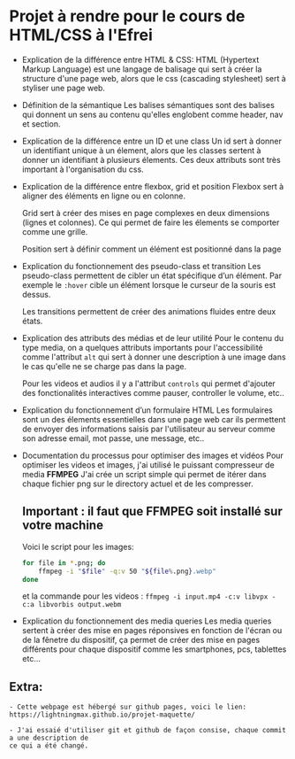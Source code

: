 # Projet à rendre pour le cours de HTML/CSS à l'Efrei

- Explication de la différence entre HTML & CSS:
    HTML (Hypertext Markup Language) est une langage de balisage qui sert
    à créer la structure d'une page web, alors que le css (cascading stylesheet)
    sert à styliser une page web.

- Définition de la sémantique
    Les balises sémantiques sont des balises qui donnent un sens au contenu qu'elles
    englobent comme header, nav et section.

- Explication de la différence entre un ID et une class
    Un id sert à donner un identifiant unique à un élement, alors que les classes sertent
    à donner un identifiant à plusieurs élements. Ces deux attributs sont très important
    à l'organisation du css.

- Explication de la différence entre flexbox, grid et position
    Flexbox sert à aligner des éléments en ligne ou en colonne.
    
    Grid sert à créer des mises en page complexes en deux dimensions (lignes et colonnes).
    Ce qui permet de faire les élements se comporter comme une grille.
    
    Position sert à définir comment un élément est positionné dans la page

- Explication du fonctionnement des pseudo-class et transition
    Les pseudo-class permettent de cibler un état spécifique d’un élément.
    Par exemple le `:hover` cible un élément lorsque le curseur de la souris est dessus.

    Les transitions permettent de créer des animations fluides entre deux états.

- Explication des attributs des médias et de leur utilité
    Pour le contenu du type media, on a quelques attributs importants pour l'accessibilité
    comme l'attribut `alt` qui sert à donner une description à une image dans le cas qu'elle
    ne se charge pas dans la page.
    
    Pour les videos et audios il y a l'attribut `controls` qui permet d'ajouter des
    fonctionalités interactives comme pauser, controller le volume, etc..

- Explication du fonctionnement d’un formulaire HTML
    Les formulaires sont un des élements essentielles dans une page web car ils permettent
    de envoyer des informations saisis par l'utilisateur au serveur comme son adresse email,
     mot passe, une message, etc..

- Documentation du processus pour optimiser des images et vidéos
    Pour optimiser les videos et images, j'ai utilisé le puissant compresseur de media **FFMPEG**
    J'ai crée un script simple qui permet de itérer dans chaque fichier png sur le directory 
    actuel et de les compresser.

    ## Important : il faut que FFMPEG soit installé sur votre machine

    Voici le script pour les images:
    ```bash
    for file in *.png; do
        ffmpeg -i "$file" -q:v 50 "${file%.png}.webp"
    done
    ```
    et la commande pour les videos :
    `ffmpeg -i input.mp4 -c:v libvpx -c:a libvorbis output.webm`

- Explication du fonctionnement des media queries
    Les media queries sertent à créer des mise en pages réponsives en fonction de l'écran
    ou de la fênetre du dispositif, ça permet de créer des mise en pages différents pour
    chaque dispositif comme les smartphones, pcs, tablettes etc...

## Extra:
    - Cette webpage est hébergé sur github pages, voici le lien:
    https://lightningmax.github.io/projet-maquette/

    - J'ai essaié d'utiliser git et github de façon consise, chaque commit a une description de
    ce qui a été changé.